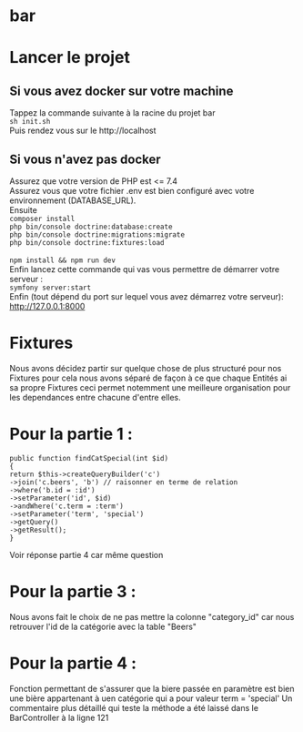 # bar

# Lancer le projet
## Si vous avez docker sur votre machine
Tappez la commande suivante à la racine du projet bar
<br>
```sh init.sh```
<br>
Puis rendez vous sur le http://localhost

## Si vous n'avez pas docker
Assurez que votre version de PHP est <= 7.4
<br>
Assurez vous que votre fichier .env est bien configuré avec votre environnement (DATABASE_URL).
<br>
Ensuite
<br>
```composer install```
<br>
```php bin/console doctrine:database:create```
<br>
```php bin/console doctrine:migrations:migrate```
<br>
```php bin/console doctrine:fixtures:load```
<br>
<br>
```npm install && npm run dev```
<br>
Enfin lancez cette commande qui vas vous permettre de démarrer votre serveur :
<br>
```symfony server:start```
<br>
Enfin (tout dépend du port sur lequel vous avez démarrez votre serveur): http://127.0.0.1:8000
# Fixtures

Nous avons décidez partir sur quelque chose de plus structuré pour nos Fixtures pour cela nous avons séparé de façon à ce que chaque Entités ai sa propre Fixtures ceci permet notemment une meilleure organisation pour les dependances entre chacune d'entre elles.

# Pour la partie 1 :

```
public function findCatSpecial(int $id)
{
return $this->createQueryBuilder('c')
->join('c.beers', 'b') // raisonner en terme de relation
->where('b.id = :id')
->setParameter('id', $id)
->andWhere('c.term = :term')
->setParameter('term', 'special')
->getQuery()
->getResult();
}
```

Voir réponse partie 4 car même question

# Pour la partie 3 :

Nous avons fait le choix de ne pas mettre la colonne "category_id" car nous retrouver l'id de la catégorie avec la table "Beers" 

# Pour la partie 4 :

Fonction permettant de s'assurer que la biere passée en paramètre est bien une bière appartenant à uen catégorie qui a pour valeur term = 'special'
Un commentaire plus détaillé qui teste la méthode a été laissé dans le BarController à la ligne 121